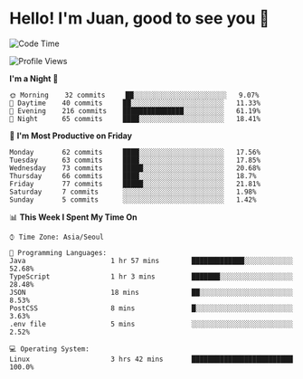 # Hello! I'm Juan, good to see you 👋

<!--
**Y-k-Y/Y-k-Y** is a ✨ _special_ ✨ repository because its `README.md` (this file) appears on your GitHub profile.

Here are some ideas to get you started:

- 🔭 I’m currently working on ...
- 🌱 I’m currently learning ...
- 👯 I’m looking to collaborate on ...
- 🤔 I’m looking for help with ...
- 💬 Ask me about ...
- 📫 How to reach me: ...
- 😄 Pronouns: ...
- ⚡ Fun fact: ...
-->
<!--
![Profile views](https://gpvc.arturio.dev/Y-k-Y)

[![Omid Nikrah StackOverflow](https://github-readme-stackoverflow.vercel.app/?userID=9517076)](https://stackoverflow.com/users/9517076/i-have-10-fingers)
-->

<!--START_SECTION:waka-->
![Code Time](http://img.shields.io/badge/Code%20Time-0%20secs-blue)

![Profile Views](http://img.shields.io/badge/Profile%20Views-0-blue)

**I'm a Night 🦉** 

```text
🌞 Morning    32 commits     ██░░░░░░░░░░░░░░░░░░░░░░░   9.07% 
🌆 Daytime    40 commits     ██░░░░░░░░░░░░░░░░░░░░░░░   11.33% 
🌃 Evening    216 commits    ███████████████░░░░░░░░░░   61.19% 
🌙 Night      65 commits     ████░░░░░░░░░░░░░░░░░░░░░   18.41%

```
📅 **I'm Most Productive on Friday** 

```text
Monday       62 commits     ████░░░░░░░░░░░░░░░░░░░░░   17.56% 
Tuesday      63 commits     ████░░░░░░░░░░░░░░░░░░░░░   17.85% 
Wednesday    73 commits     █████░░░░░░░░░░░░░░░░░░░░   20.68% 
Thursday     66 commits     ████░░░░░░░░░░░░░░░░░░░░░   18.7% 
Friday       77 commits     █████░░░░░░░░░░░░░░░░░░░░   21.81% 
Saturday     7 commits      ░░░░░░░░░░░░░░░░░░░░░░░░░   1.98% 
Sunday       5 commits      ░░░░░░░░░░░░░░░░░░░░░░░░░   1.42%

```


📊 **This Week I Spent My Time On** 

```text
⌚︎ Time Zone: Asia/Seoul

💬 Programming Languages: 
Java                     1 hr 57 mins        █████████████░░░░░░░░░░░░   52.68% 
TypeScript               1 hr 3 mins         ███████░░░░░░░░░░░░░░░░░░   28.48% 
JSON                     18 mins             ██░░░░░░░░░░░░░░░░░░░░░░░   8.53% 
PostCSS                  8 mins              █░░░░░░░░░░░░░░░░░░░░░░░░   3.63% 
.env file                5 mins              ░░░░░░░░░░░░░░░░░░░░░░░░░   2.52%

💻 Operating System: 
Linux                    3 hrs 42 mins       █████████████████████████   100.0%

```


<!--END_SECTION:waka-->
